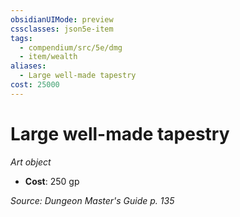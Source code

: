 ```yaml
---
obsidianUIMode: preview
cssclasses: json5e-item
tags:
  - compendium/src/5e/dmg
  - item/wealth
aliases:
  - Large well-made tapestry
cost: 25000
---
```

# Large well-made tapestry
*Art object*  

- **Cost**: 250 gp

*Source: Dungeon Master's Guide p. 135*
